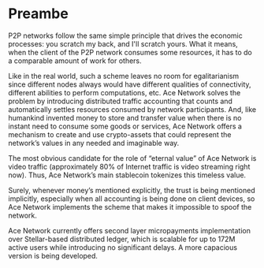 # Preambe

P2P networks follow the same simple principle that drives the economic processes: you scratch my back, and I'll scratch yours. What it means, when the client of the P2P network consumes some resources, it has to do a comparable amount of work for others.

Like in the real world, such a scheme leaves no room for egalitarianism since different nodes always would have different qualities of connectivity, different abilities to perform computations, etc. Ace Network solves the problem by introducing distributed traffic accounting that counts and automatically settles resources consumed by network participants.  And, like humankind invented money to store and transfer value when there is no instant need to consume some goods or services, Ace Network offers a mechanism to create and use crypto-assets that could represent the network’s values in any needed and imaginable way.

The most obvious candidate for the role of “eternal value” of Ace Network is video traffic (approximately 80% of Internet traffic is video streaming right now). Thus, Ace Network’s main stablecoin tokenizes this timeless value.

Surely, whenever money’s mentioned explicitly, the trust is being mentioned implicitly, especially when all accounting is being done on client devices, so Ace Network implements the scheme that makes it impossible to spoof the network.

Ace Network currently offers second layer micropayments implementation over Stellar-based distributed ledger, which is scalable for up to 172M active users while introducing no significant delays. A more capacious version is being developed.
